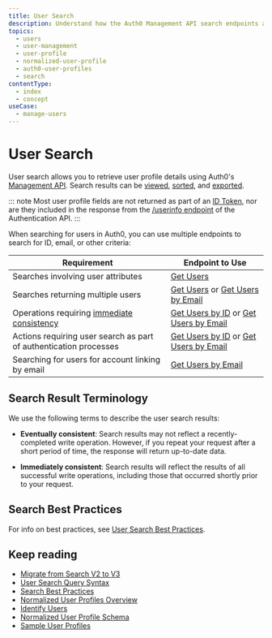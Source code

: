 ```yaml
---
title: User Search
description: Understand how the Auth0 Management API search endpoints allow you to search for and retrieve user profiles.
topics:
  - users
  - user-management
  - user-profile
  - normalized-user-profile
  - auth0-user-profiles
  - search
contentType:
  - index
  - concept
useCase:
  - manage-users
---
```

# User Search

User search allows you to retrieve user profile details using Auth0's [Management API](/api/management/v2). Search results can be [viewed](/users/search/v3/view-search-results-by-page), [sorted](/users/search/v3/sort-search-results), and [exported](/users/guides/bulk-user-exports).

::: note
Most user profile fields are not returned as part of an [ID Token](/tokens/concepts/id-tokens), nor are they included in the response from the [/userinfo endpoint](/api/authentication#get-user-info) of the Authentication API. 
:::

When searching for users in Auth0, you can use multiple endpoints to search for ID, email, or other criteria:

| Requirement | Endpoint to Use |
| - | - |
| Searches involving user attributes | [Get Users](/users/search/v3/get-users-endpoint) |
| Searches returning multiple users | [Get Users](/users/search/v3/get-users-endpoint) or [Get Users by Email](/users/search/v3/get-users-by-email-endpoint) |
| Operations requiring [immediate consistency](#search-result-terminology) | [Get Users by ID](/users/search/v3/get-users-by-id-endpoint) or [Get Users by Email](/users/search/v3/get-users-by-email-endpoint) |
| Actions requiring user search as part of authentication processes | [Get Users by ID](/users/search/v3/get-users-by-id-endpoint) or [Get Users by Email](/users/search/v3/get-users-by-email-endpoint) |
| Searching for users for account linking by email | [Get Users by Email](/users/search/v3/get-users-by-email-endpoint) |

## Search Result Terminology

We use the following terms to describe the user search results:

* **Eventually consistent**: Search results may not reflect a recently-completed write operation. However, if you repeat your request after a short period of time, the response will return up-to-date data.

* **Immediately consistent**: Search results will reflect the results of all successful write operations, including those that occurred shortly prior to your request.

## Search Best Practices

For info on best practices, see [User Search Best Practices](/best-practices/search-best-practices).

## Keep reading

* [Migrate from Search V2 to V3](/users/search/v3/migrate-search-v2-v3)
* [User Search Query Syntax](/users/search/v3/query-syntax)
* [Search Best Practices](/best-practices/search-best-practices)
* [Normalized User Profiles Overview](/users/normalized)
* [Identify Users](/users/normalized/auth0/identify-users)
* [Normalized User Profile Schema](/users/normalized/auth0/normalized-user-profile-schema) 
* [Sample User Profiles](/users/normalized/auth0/sample-user-profiles)

